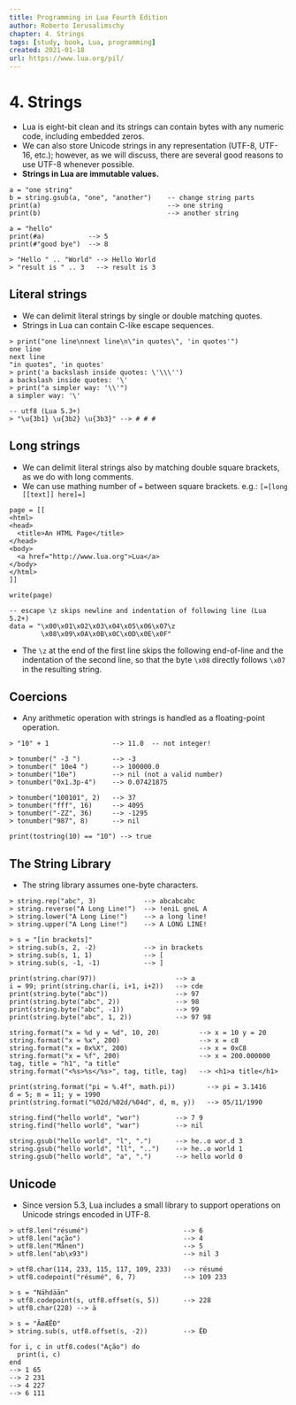 ```yaml
---
title: Programming in Lua Fourth Edition
author: Roberto Ierusalimschy
chapter: 4. Strings
tags: [study, book, Lua, programming]
created: 2021-01-18
url: https://www.lua.org/pil/
---
```

# 4. Strings

* Lua is eight-bit clean and its strings can contain bytes with any numeric code, including embedded zeros.
* We can also store Unicode strings in any representation (UTF-8, UTF-16, etc.); however, as we will discuss, there are several good reasons to use UTF-8 whenever possible.
* **Strings in Lua are immutable values.**

```
a = "one string"
b = string.gsub(a, "one", "another")    -- change string parts
print(a)                                --> one string
print(b)                                --> another string

a = "hello"
print(#a)           --> 5
print(#"good bye")  --> 8

> "Hello " .. "World" --> Hello World
> "result is " .. 3   --> result is 3
```

## Literal strings

* We can delimit literal strings by single or double matching quotes.
* Strings in Lua can contain C-like escape sequences.

```
> print("one line\nnext line\n\"in quotes\", 'in quotes'")
one line
next line
"in quotes", 'in quotes'
> print('a backslash inside quotes: \'\\\'')
a backslash inside quotes: '\'
> print("a simpler way: '\\'")
a simpler way: '\'

-- utf8 (Lua 5.3+)
> "\u{3b1} \u{3b2} \u{3b3}" --> # # #
```

## Long strings

* We can delimit literal strings also by matching double square brackets, as we do with long comments.
* We can use mathing number of `=` between square brackets. e.g.: `[=[long [[text]] here]=]`

```
page = [[
<html>
<head>
  <title>An HTML Page</title>
</head>
<body>
  <a href="http://www.lua.org">Lua</a>
</body>
</html>
]]

write(page)

-- escape \z skips newline and indentation of following line (Lua 5.2+)
data = "\x00\x01\x02\x03\x04\x05\x06\x07\z
        \x08\x09\x0A\x0B\x0C\x0D\x0E\x0F"
```

* The `\z` at the end of the first line skips the following end-of-line and the indentation of the second line, so that the byte `\x08` directly follows `\x07` in the resulting string.

## Coercions

* Any arithmetic operation with strings is handled as a floating-point operation.

```
> "10" + 1                --> 11.0  -- not integer!

> tonumber(" -3 ")        --> -3
> tonumber(" 10e4 ")      --> 100000.0
> tonumber("10e")         --> nil (not a valid number)
> tonumber("0x1.3p-4")    --> 0.07421875

> tonumber("100101", 2)   --> 37
> tonumber("fff", 16)     --> 4095
> tonumber("-ZZ", 36)     --> -1295
> tonumber("987", 8)      --> nil

print(tostring(10) == "10") --> true
```

## The String Library

* The string library assumes one-byte characters.

```
> string.rep("abc", 3)            --> abcabcabc
> string.reverse("A Long Line!")  --> !eniL gnoL A
> string.lower("A Long Line!")    --> a long line!
> string.upper("A Long Line!")    --> A LONG LINE!

> s = "[in brackets]"
> string.sub(s, 2, -2)            --> in brackets
> string.sub(s, 1, 1)             --> [
> string.sub(s, -1, -1)           --> ]

print(string.char(97))                    --> a
i = 99; print(string.char(i, i+1, i+2))   --> cde
print(string.byte("abc"))                 --> 97
print(string.byte("abc", 2))              --> 98
print(string.byte("abc", -1))             --> 99
print(string.byte("abc", 1, 2))           --> 97 98

string.format("x = %d y = %d", 10, 20)          --> x = 10 y = 20
string.format("x = %x", 200)                    --> x = c8
string.format("x = 0x%X", 200)                  --> x = 0xC8
string.format("x = %f", 200)                    --> x = 200.000000
tag, title = "h1", "a title"
string.format("<%s>%s</%s>", tag, title, tag)   --> <h1>a title</h1>

print(string.format("pi = %.4f", math.pi))        --> pi = 3.1416
d = 5; m = 11; y = 1990
print(string.format("%02d/%02d/%04d", d, m, y))   --> 05/11/1990

string.find("hello world", "wor")         --> 7 9
string.find("hello world", "war")         --> nil

string.gsub("hello world", "l", ".")      --> he..o wor.d 3
string.gsub("hello world", "ll", "..")    --> he..o world 1
string.gsub("hello world", "a", ".")      --> hello world 0
```

## Unicode

* Since version 5.3, Lua includes a small library to support operations on Unicode strings encoded in UTF-8.

```
> utf8.len("résumé")                        --> 6
> utf8.len("ação")                          --> 4
> utf8.len("Månen")                         --> 5
> utf8.len("ab\x93")                        --> nil 3

> utf8.char(114, 233, 115, 117, 109, 233)   --> résumé
> utf8.codepoint("résumé", 6, 7)            --> 109 233

> s = "Nähdään"
> utf8.codepoint(s, utf8.offset(s, 5))      --> 228
> utf8.char(228) --> ä

> s = "ÃøÆËÐ"
> string.sub(s, utf8.offset(s, -2))         --> ËÐ

for i, c in utf8.codes("Ação") do
  print(i, c)
end
--> 1 65
--> 2 231
--> 4 227
--> 6 111
```
